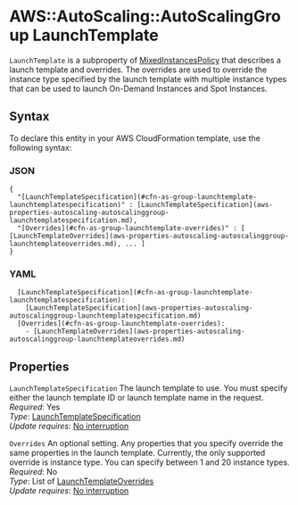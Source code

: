 # AWS::AutoScaling::AutoScalingGroup LaunchTemplate<a name="aws-properties-autoscaling-autoscalinggroup-launchtemplate"></a>

 `LaunchTemplate` is a subproperty of [MixedInstancesPolicy](https://docs.aws.amazon.com/AWSCloudFormation/latest/UserGuide/aws-properties-autoscaling-autoscalinggroup-mixedinstancespolicy.html) that describes a launch template and overrides\. The overrides are used to override the instance type specified by the launch template with multiple instance types that can be used to launch On\-Demand Instances and Spot Instances\. 

## Syntax<a name="aws-properties-autoscaling-autoscalinggroup-launchtemplate-syntax"></a>

To declare this entity in your AWS CloudFormation template, use the following syntax:

### JSON<a name="aws-properties-autoscaling-autoscalinggroup-launchtemplate-syntax.json"></a>

```
{
  "[LaunchTemplateSpecification](#cfn-as-group-launchtemplate-launchtemplatespecification)" : [LaunchTemplateSpecification](aws-properties-autoscaling-autoscalinggroup-launchtemplatespecification.md),
  "[Overrides](#cfn-as-group-launchtemplate-overrides)" : [ [LaunchTemplateOverrides](aws-properties-autoscaling-autoscalinggroup-launchtemplateoverrides.md), ... ]
}
```

### YAML<a name="aws-properties-autoscaling-autoscalinggroup-launchtemplate-syntax.yaml"></a>

```
  [LaunchTemplateSpecification](#cfn-as-group-launchtemplate-launchtemplatespecification): 
    [LaunchTemplateSpecification](aws-properties-autoscaling-autoscalinggroup-launchtemplatespecification.md)
  [Overrides](#cfn-as-group-launchtemplate-overrides): 
    - [LaunchTemplateOverrides](aws-properties-autoscaling-autoscalinggroup-launchtemplateoverrides.md)
```

## Properties<a name="aws-properties-autoscaling-autoscalinggroup-launchtemplate-properties"></a>

`LaunchTemplateSpecification`  <a name="cfn-as-group-launchtemplate-launchtemplatespecification"></a>
The launch template to use\. You must specify either the launch template ID or launch template name in the request\.   
*Required*: Yes  
*Type*: [LaunchTemplateSpecification](aws-properties-autoscaling-autoscalinggroup-launchtemplatespecification.md)  
*Update requires*: [No interruption](https://docs.aws.amazon.com/AWSCloudFormation/latest/UserGuide/using-cfn-updating-stacks-update-behaviors.html#update-no-interrupt)

`Overrides`  <a name="cfn-as-group-launchtemplate-overrides"></a>
An optional setting\. Any properties that you specify override the same properties in the launch template\. Currently, the only supported override is instance type\. You can specify between 1 and 20 instance types\.  
*Required*: No  
*Type*: List of [LaunchTemplateOverrides](aws-properties-autoscaling-autoscalinggroup-launchtemplateoverrides.md)  
*Update requires*: [No interruption](https://docs.aws.amazon.com/AWSCloudFormation/latest/UserGuide/using-cfn-updating-stacks-update-behaviors.html#update-no-interrupt)